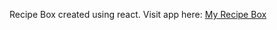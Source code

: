 Recipe Box created using react. Visit app here: [My Recipe Box](https://recipe-app-sb.herokuapp.com/)



